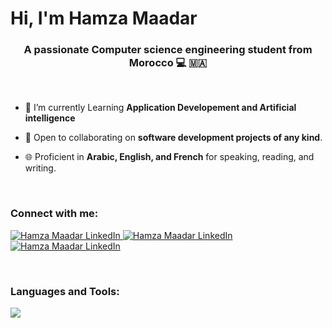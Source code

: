 <h1>Hi, I'm Hamza Maadar</h1>

<h3 align="center"> A passionate Computer science engineering student from Morocco 💻 🇲🇦 </h3>
<br/>

- 🔭 I’m currently Learning **Application Developement and Artificial intelligence**

- 🤝 Open to collaborating on **software development projects of any kind**.

- 🌐 Proficient in **Arabic, English, and French** for speaking, reading, and writing.

<br/>

<h3 align="left">Connect with me:</h3>
<p align="left">
  <a href="https://github.com/H4MZ4-M44D4R" target="blank">
    <img src="https://skillicons.dev/icons?i=github" alt="Hamza Maadar LinkedIn"/>
  </a>
  <a href="mailto:hamzamaadar@gmail.com" target="blank">
    <img src="https://skillicons.dev/icons?i=gmail" alt="Hamza Maadar LinkedIn"/>
  </a>
  <a href="https://www.linkedin.com/in/hamza-maadar-3a495a2a4" target="blank">
    <img src="https://skillicons.dev/icons?i=linkedin" alt="Hamza Maadar LinkedIn"/>
  </a>
</p>

<br/>

<h3 align="left">Languages and Tools:</h3>
<p>
    <img src="https://skillicons.dev/icons?i=git,github,gitlab,githubactions,vscode,visualstudio,bash,html,css,bootstrap,tailwind,js,ts,react,redux,nodejs,express,php,laravel,java,python,anaconda,r,opencv,jquery,selenium,kubernetes,docker,mysql,mongodb,postgresql,discord,figma,vite,kali,windows,linux" />
</p>
